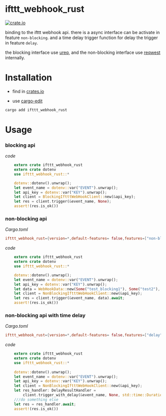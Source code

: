 # ifttt_webhook_rust

[![crate.io](https://img.shields.io/crates/v/ifttt_webhook_rust)](https://crates.io/crates/ifttt_webhook_rust)

binding to the ifttt webhook api.
there is a async interface can be activate in feature `non-blocking`.
and a time delay trigger function for delay the trigger in feature `delay`.

the blocking interface use [ureq](https://crates.io/crates/ureq),
and the non-blocking interface use [reqwest](https://crates.io/crates/reqwest) internally.

# Installation

- find in [crates.io](https://crates.io/crates/ifttt_webhook_rust)

- use [cargo-edit](https://crates.io/crates/cargo-edit)
```sh
cargo add ifttt_webhook_rust
```

# Usage
### blocking api
*code*
```rust
    extern crate ifttt_webhook_rust
    extern crate dotenv
    use ifttt_webhook_rust::*

    dotenv::dotenv().unwrap();
    let event_name = dotenv::var("EVENT").unwrap();
    let api_key = dotenv::var("KEY").unwrap();
    let client = BlockingIftttWebHookClient::new(&api_key);
    let res = client.trigger(&event_name, None);
    assert!(res.is_ok())
```
### non-blocking api
*Cargo.toml*
```toml
ifttt_webhook_rust={version=*,default-features= false,features=["non-blocking"]}
```
*code*
```rust
    extern crate ifttt_webhook_rust
    extern crate dotenv
    use ifttt_webhook_rust::*

    dotenv::dotenv().unwrap();
    let event_name = dotenv::var("EVENT").unwrap();
    let api_key = dotenv::var("KEY").unwrap();
    let data = WebHookData::new(Some("test_blocking1"), Some("test2"), None);
    let client = NonBlockingIftttWebHookClient::new(&api_key);
    let res = client.trigger(&event_name, data).await;
    assert!(res.is_ok())
```
### non-blocking api with time delay
*Cargo.toml*
```toml
ifttt_webhook_rust={version=*,default-features= false,features=["delay"]}
```
*code*
```rust
    extern crate ifttt_webhook_rust
    extern crate dotenv
    use ifttt_webhook_rust::*
    
    dotenv::dotenv().unwrap();
    let event_name = dotenv::var("EVENT").unwrap();
    let api_key = dotenv::var("KEY").unwrap();
    let client = NonBlockingIftttWebHookClient::new(&api_key);    
    let res_handler: DelayResultHandler =
        client.trigger_with_delay(&event_name, None, std::time::Duration::from_secs(5));
    ///do something else
    let res = res_handler.await;
    assert!(res.is_ok())
```